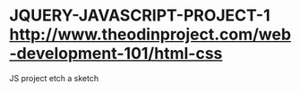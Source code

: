 # JQUERY-JAVASCRIPT-PROJECT-1 http://www.theodinproject.com/web-development-101/html-css
JS project etch a sketch
